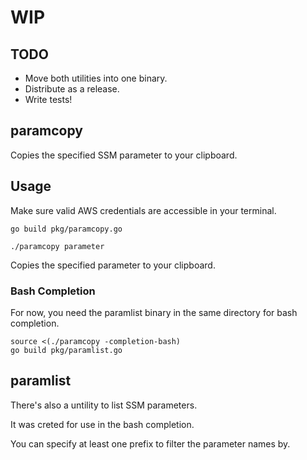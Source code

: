 # WIP

## TODO

- Move both utilities into one binary.
- Distribute as a release.
- Write tests!

## paramcopy

Copies the specified SSM parameter to your clipboard.

## Usage

Make sure valid AWS credentials are accessible in your terminal.

    go build pkg/paramcopy.go

    ./paramcopy parameter

Copies the specified parameter to your clipboard.

### Bash Completion

For now, you need the paramlist binary in the same directory for bash completion.

    source <(./paramcopy -completion-bash)
    go build pkg/paramlist.go

## paramlist

There's also a untility to list SSM parameters.

It was creted for use in the bash completion.

You can specify at least one prefix to filter the parameter names by.
